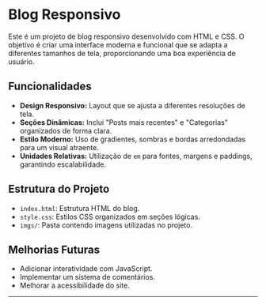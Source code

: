 # Blog Responsivo

Este é um projeto de blog responsivo desenvolvido com HTML e CSS. O objetivo é criar uma interface moderna e funcional que se adapta a diferentes tamanhos de tela, proporcionando uma boa experiência de usuário.

## Funcionalidades

- **Design Responsivo:** Layout que se ajusta a diferentes resoluções de tela.
- **Seções Dinâmicas:** Inclui "Posts mais recentes" e "Categorias" organizados de forma clara.
- **Estilo Moderno:** Uso de gradientes, sombras e bordas arredondadas para um visual atraente.
- **Unidades Relativas:** Utilização de `em` para fontes, margens e paddings, garantindo escalabilidade.

## Estrutura do Projeto

- `index.html`: Estrutura HTML do blog.
- `style.css`: Estilos CSS organizados em seções lógicas.
- `imgs/`: Pasta contendo imagens utilizadas no projeto.

## Melhorias Futuras

- Adicionar interatividade com JavaScript.
- Implementar um sistema de comentários.
- Melhorar a acessibilidade do site.

---